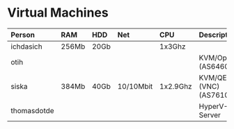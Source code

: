 # Virtual Machines

| Person        | RAM   | HDD  | Net       | CPU      | Description                       |
|:------------- |:----- |:---- |:--------- |:-------- |:--------------------- |
| ichdasich     | 256Mb | 20Gb |           | 1x3Ghz   |
| otih          |       |      |           |          | KVM/OpenVZ (AS64608)
| siska         | 384Mb | 40Gb | 10/10Mbit | 1x2.9Ghz | KVM/QEMU (VNC) (AS76103)
| thomasdotde   |       |      |           |          | HyperV-Server